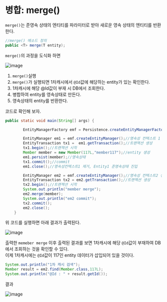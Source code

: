 # 병합: merge()

`merge()`는 준영속 상태의 엔티티를 파라미터로 받아 새로운 영속 상태의 엔티티를 반환한다.

```java
//merge() 메소드 정의
public <T> merge(T entity);
```

`merge()`의 과정을 도식화 하면

![image](https://github.com/oyatrij/my-study/assets/118187065/0520e9eb-c556-4966-94b8-e473905be1e8)

1. `merge()`실행
2. `merge()`가 실행되면 1차캐시에서 `@Id`값에 해당하는 entity가 있는 확인한다.
  1. 1차캐시에 해당 @Id값이 부재 시 DB에서 조회한다.
3. 병합하여 entity를 영속상태로 만든다.
4. 영속상태의 entity를 반환한다.

코드로 확인해 보자.

```java
public static void main(String[] args) {

        EntityManagerFactory emf = Persistence.createEntityManagerFactory("hello");

        EntityManager em1 = emf.createEntityManager();//영속성 컨텍스트 1 생성
        EntityTransaction tx1 =  em1.getTransaction();//트랜잭션 생성
        tx1.begin();//트랜잭션 시작
        Member member = new Member(117L,"member117");//entity 생성
        em1.persist(member);//영속상태
        tx1.commit();//commit
        em1.close();//영속성컨텍스트1 제거, Entity1 준영속상태 진입

        EntityManager em2 = emf.createEntityManager();//영속성 컨텍스트2 생성
        EntityTransaction tx2 = em2.getTransaction();//트랜젝션 생성
        tx2.begin();//트랜젝션 시작
        System.out.println("member merge");
        em2.merge(member);
        System.out.println("em2 commit");
        tx2.commit();
        em2.close();
    }
```
위 코드를 실행하면 아래 결과가 출력된다.

![image](https://github.com/oyatrij/my-study/assets/118187065/c02b9132-fa3d-4ef7-bf81-44fd79f04048)

출력한 `memeber merge` 이후 출력된 결과를 보면 1차캐시에 해당 `@Id`값이 부재하여 DB에서 조회하는 것을 확인할 수 있다.<br>
이제 1차캐시에는 `@Id`값이 117인 entity 데이터가 삽입되어 있을 것이다.

```java
System.out.println("1차 캐시 검색");
Member result = em2.find(Member.class,117L);
System.out.println("@Id : " + result.getId());
```

결과

![image](https://github.com/oyatrij/my-study/assets/118187065/15002d4f-5335-4667-8245-2ed5cd1ebcef)


